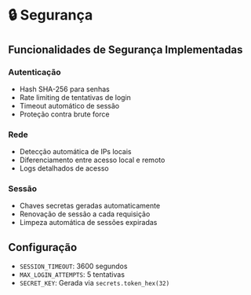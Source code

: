 # 🔒 Segurança

## Funcionalidades de Segurança Implementadas

### Autenticação
- Hash SHA-256 para senhas
- Rate limiting de tentativas de login
- Timeout automático de sessão
- Proteção contra brute force

### Rede
- Detecção automática de IPs locais
- Diferenciamento entre acesso local e remoto
- Logs detalhados de acesso

### Sessão
- Chaves secretas geradas automaticamente
- Renovação de sessão a cada requisição
- Limpeza automática de sessões expiradas

## Configuração
- `SESSION_TIMEOUT`: 3600 segundos
- `MAX_LOGIN_ATTEMPTS`: 5 tentativas
- `SECRET_KEY`: Gerada via `secrets.token_hex(32)`